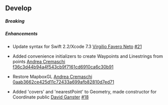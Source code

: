## Develop

##### Breaking

##### Enhancements

* Update syntax for Swift 2.2/Xcode 7.3
  [Virgilio Favero Neto](https://github.com/vfn)
  [#21](https://github.com/andreacremaschi/GEOSwift/pull/21)

* Added convenience initializers to create Waypoints and Linestrings from points
  [Andrea Cremaschi](https://github.com/andreacremaschi)
  [f36c3d44b94a4f543cb9f7161cd6910ca6c30b91](https://github.com/andreacremaschi/GEOSwift/commit/f36c3d44b94a4f543cb9f7161cd6910ca6c30b91)

* Restore MapboxGL 
  [Andrea Cremaschi](https://github.com/andreacremaschi)
  [0aab3662ce425d11c72433a699afb82810d7ed71](https://github.com/andreacremaschi/GEOSwift/commit/0aab3662ce425d11c72433a699afb82810d7ed71)

* Added 'covers' and 'nearestPoint' to Geometry, made constructor for Coordinate public
  [David Ganster](https://github.com/davidganster)
  [#18](https://github.com/andreacremaschi/GEOSwift/pull/18)


